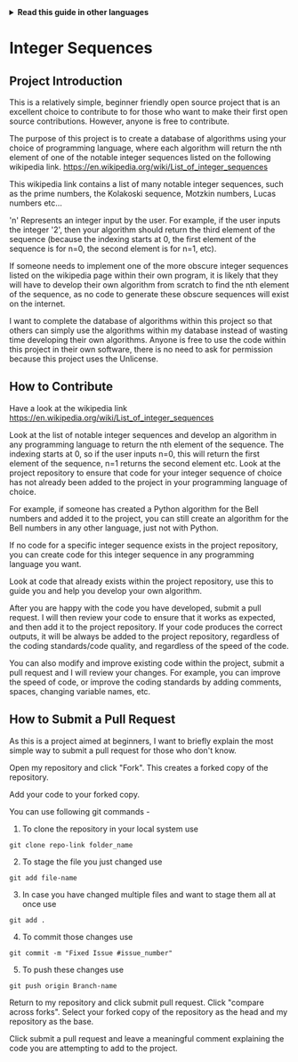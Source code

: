 <!-- Do not translate this -->
<details>
<summary>
<strong> Read this guide in other languages </strong>
</summary>
    <ul>
        <li><a href="./README.md"> English </a></li>
    </ul>
</details>
<!-- Do not translate this -->

# Integer Sequences

## Project Introduction

This is a relatively simple, beginner friendly open source project that is an excellent choice to contribute to for those who want to make their first open source contributions. However, anyone is free to contribute.

The purpose of this project is to create a database of algorithms using your choice of programming language, where each algorithm will return the nth element of one of the notable integer sequences listed on the following wikipedia link. https://en.wikipedia.org/wiki/List_of_integer_sequences

This wikipedia link contains a list of many notable integer sequences, such as the prime numbers, the Kolakoski sequence, Motzkin numbers, Lucas numbers etc...

'n' Represents an integer input by the user. For example, if the user inputs the integer '2', then your algorithm should return the third element of the sequence (because the indexing starts at 0, the first element of the sequence is for n=0, the second element is for n=1, etc).

If someone needs to implement one of the more obscure integer sequences listed on the wikipedia page within their own program, it is likely that they will have to develop their own algorithm from scratch to find the nth element of the sequence, as no code to generate these obscure sequences will exist on the internet. 

I want to complete the database of algorithms within this project so that others can simply use the algorithms within my database instead of wasting time developing their own algorithms. Anyone is free to use the code within this project in their own software, there is no need to ask for permission because this project uses the Unlicense.

## How to Contribute

Have a look at the wikipedia link https://en.wikipedia.org/wiki/List_of_integer_sequences

Look at the list of notable integer sequences and develop an algorithm in any programming language to return the nth element of the sequence. The indexing starts at 0, so if the user inputs n=0, this will return the first element of the sequence, n=1 returns the second element etc. Look at the project repository to ensure that code for your integer sequence of choice has not already been added to the project in your programming language of choice.

For example, if someone has created a Python algorithm for the Bell numbers and added it to the project, you can still create an algorithm for the Bell numbers in any other language, just not with Python.

If no code for a specific integer sequence exists in the project repository, you can create code for this integer sequence in any programming language you want.

Look at code that already exists within the project repository, use this to guide you and help you develop your own algorithm.

After you are happy with the code you have developed, submit a pull request. I will then review your code to ensure that it works as expected, and then add it to the project repository. If your code produces the correct outputs, it will be
always be added to the project repository, regardless of the coding standards/code quality, and regardless of the speed of the code.

You can also modify and improve existing code within the project, submit a pull request and I will review your changes. For example, you can improve the speed of code, or improve the coding standards by adding comments, spaces, changing variable names, etc.




## How to Submit a Pull Request

As this is a project aimed at beginners, I want to briefly explain the most simple way to submit a pull request for those who don't know.

Open my repository and click "Fork". This creates a forked copy of the repository.

Add your code to your forked copy.

You can use following git commands -
1. To clone the repository in your local system use

```git clone repo-link folder_name```

2. To stage the file you just changed use

```git add file-name```
   
3. In case you have changed multiple files and want to stage them all at once use

```git add .``` 

4. To commit those changes use

```git commit -m "Fixed Issue #issue_number"```

5. To push these changes use

```git push origin Branch-name```

Return to my repository and click submit pull request. Click "compare across forks". Select your forked copy of the repository as the head and my repository as the base.

Click submit a pull request and leave a meaningful comment explaining the code you are attempting to add to the project.

